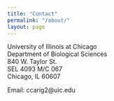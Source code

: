 ```yaml
---
title: "Contact"
permalink: "/about/"
layout: page
---
```


<p>University of Illinois at Chicago<br>Department of Biological Sciences<br>840 W. Taylor St.<br>SEL 4093 M/C 067<br>Chicago, IL 60607</p> 

<p>Email: ccarig2@uic.edu</p>

